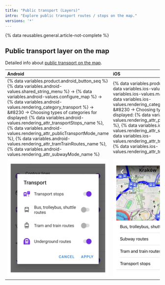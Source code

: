 ```yaml
---
title: "Public transport (Layers)"
intro: "Explore public transport routes / stops on the map."
versions: '*'
---
```

{% data reusables.general.article-not-complete %}

## Public transport layer on the map

Detailed info about [public transport on the map](/osmand/map/vector-maps#transport).

| Android | iOS |
| :--- | :--- |
|{% data variables.product.android_button_seq %} {% data variables.android-values.shared_string_menu %} → {% data variables.android-values.configure_map %} → {% data variables.android-values.rendering_category_transport %} → &#8230 → Choosing types of categories for displayed: {% data variables.android-values.rendering_attr_transportStops_name %}, {% data variables.android-values.rendering_attr_publicTransportMode_name %}, {% data variables.android-values.rendering_attr_tramTrainRoutes_name %}, {% data variables.android-values.rendering_attr_subwayMode_name %} | {% data variables.product.ios_button_seq %} {% data variables.ios-values.menu %} → {% data variables.ios-values.map_settings_map %} → {% data variables.ios-values.rendering_category_transport %} → &#8230 → Choosing types of categories for displayed: {% data variables.ios-values.rendering_attr_publicTransportMode_name %}, {% data variables.ios-values.rendering_attr_subwayMode_name %}, {% data variables.ios-values.rendering_attr_tramTrainRoutes_name %}, {% data variables.ios-values.rendering_attr_transportStops_name %}  |
|   ![Public transport layer Android](/assets/images/map/pt_layer_android.png) | ![Public transport layer iOS](/assets/images/map/pt_layer_ios.png) |
